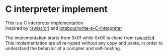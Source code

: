 # C interpreter implement
This is a C interpreter implementation  
Inspired by [rswier/c4](https://github.com/rswier/c4) and [lotabout/write-a-C-interpreter](https://github.com/lotabout/write-a-C-interpreter)

The implementation starts from 0x01 while 0x00 is clone from [rswier/c4](https://github.com/rswier/c4).  
This implementation are all re-typed without any copy and paste, in order to understand the behavior of a compiler and self-hosting.